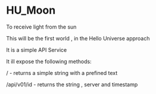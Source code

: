# HU_Moon
To receive light from the sun

This will be the first world , in the Hello Universe approach

It is a simple API Service

It ill expose the following methods:

/ - returns a simple string with a prefined text

/api/v01/id - returns the string , server and timestamp


